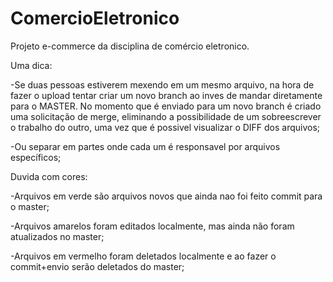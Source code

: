 # ComercioEletronico
Projeto e-commerce da disciplina de comércio eletronico.

Uma dica:

-Se duas pessoas estiverem mexendo em um mesmo arquivo, na hora de fazer o upload tentar criar um novo branch ao inves de mandar diretamente para o MASTER. No momento que é enviado para um novo branch é criado uma solicitação de merge, eliminando a possibilidade de um sobreescrever o trabalho do outro, uma vez que é possivel visualizar o DIFF dos arquivos;

-Ou separar em partes onde cada um é responsavel por arquivos específicos;

Duvida com cores:

-Arquivos em verde são arquivos novos que ainda nao foi feito commit para o master;

-Arquivos amarelos foram editados localmente, mas ainda não foram atualizados no master;

-Arquivos em vermelho foram deletados localmente e ao fazer o commit+envio serão deletados do master;
